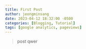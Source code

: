 ```yaml
---
title: First Post
author: jeongminsang
date: 2023-04-12 18:32:00 -0500
categories: [Blogging, Tutorial]
tags: [google analytics, pageviews]
---
```


> post
qwer
